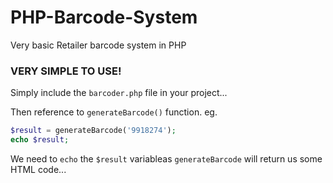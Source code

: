 # PHP-Barcode-System
Very basic Retailer barcode system in PHP


### VERY SIMPLE TO USE!
Simply include the `barcoder.php` file in your project...

Then reference to `generateBarcode()` function. 
eg. 

```PHP
$result = generateBarcode('9918274');
echo $result;
```

We need to `echo` the `$result` variableas `generateBarcode` will return us some HTML code...
